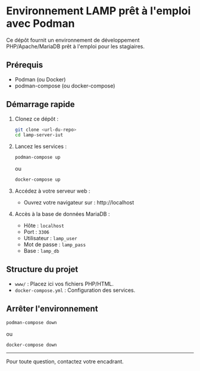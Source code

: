 # Environnement LAMP prêt à l'emploi avec Podman

Ce dépôt fournit un environnement de développement PHP/Apache/MariaDB prêt à l'emploi pour les stagiaires.

## Prérequis
- Podman (ou Docker)
- podman-compose (ou docker-compose)

## Démarrage rapide

1. Clonez ce dépôt :
   ```sh
   git clone <url-du-repo>
   cd lamp-server-iut
   ```
2. Lancez les services :
   ```sh
   podman-compose up
   ```
   ou
   ```sh
   docker-compose up
   ```

3. Accédez à votre serveur web :
   - Ouvrez votre navigateur sur : http://localhost

4. Accès à la base de données MariaDB :
   - Hôte : `localhost`
   - Port : `3306`
   - Utilisateur : `lamp_user`
   - Mot de passe : `lamp_pass`
   - Base : `lamp_db`

## Structure du projet
- `www/` : Placez ici vos fichiers PHP/HTML.
- `docker-compose.yml` : Configuration des services.

## Arrêter l'environnement
```sh
podman-compose down
```
ou
```sh
docker-compose down
```

---

Pour toute question, contactez votre encadrant.
